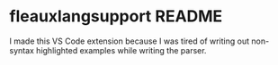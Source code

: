 # fleauxlangsupport README

I made this VS Code extension because I was tired of writing out non-syntax highlighted examples while writing the parser.